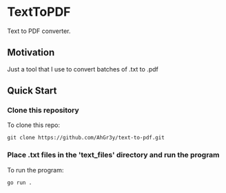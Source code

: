 # TextToPDF
Text to PDF converter.

## Motivation
Just a tool that I use to convert batches of .txt to .pdf

## Quick Start

### Clone this repository

To clone this repo:
```
git clone https://github.com/AhGr3y/text-to-pdf.git
```

### Place .txt files in the 'text_files' directory and run the program

To run the program:
```
go run .
```